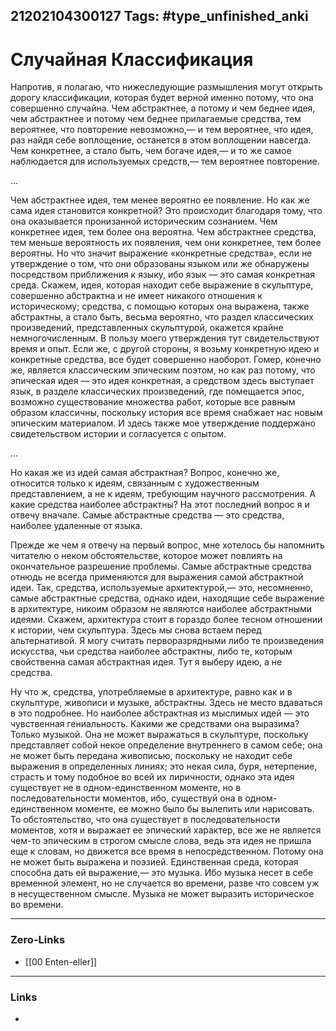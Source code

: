 21202104300127
Tags: #type_unfinished_anki
---
# Случайная Классификация

Напротив, я полагаю, что нижеследующие размышления могут  открыть дорогу классификации, которая будет верной именно потому, что она совершенно случайна. Чем абстрактнее, а потому и чем беднее идея, чем абстрактнее и потому чем беднее прилагаемые средства, тем вероятнее, что повторение невозможно,— и тем вероятнее, что идея, раз найдя себе воплощение, останется в этом воплощении навсегда. Чем конкретнее, а стало быть, чем богаче идея,— и то же самое наблюдается для используемых средств,— тем вероятнее повторение. 

...

Чем абстрактнее идея, тем менее вероятно ее появление. Но как же сама идея становится конкретной? Это происходит благодаря тому, что она оказывается  пронизанной историческим сознанием. Чем конкретнее идея, тем более она вероятна. Чем абстрактнее средства, тем меньше вероятность их появления, чем они конкретнее, тем более вероятны. Но что значит выражение «конкретные средства», если не утверждение о том, что они образованы языком или же обнаружены посредством приближения к языку, ибо язык — это самая конкретная среда. Скажем, идея, которая находит себе выражение в скульптуре, совершенно абстрактна и не имеет никакого отношения к историческому; средства, с помощью которых она выражена, также абстрактны, а стало быть, весьма вероятно, что раздел классических произведений, представленных скульптурой, окажется крайне немногочисленным. В пользу моего утверждения тут свидетельствуют время и опыт. Если же, с другой стороны, я возьму  конкретную идею и конкретные средства, все будет совершенно наоборот. Гомер, конечно же, является классическим эпическим поэтом, но как раз потому, что эпическая идея — это идея конкретная, а средством здесь выступает язык, в разделе классических произведений, где помещается эпос, возможно существование множества работ, которые все равным образом классичны, поскольку история все время снабжает нас новым эпическим материалом. И здесь также мое утверждение поддержано свидетельством истории и согласуется с опытом.

...

Но какая же из идей самая абстрактная? Вопрос, конечно же, относится только к идеям, связанным с художественным представлением, а не к идеям, требующим научного рассмотрения. А какие средства наиболее абстрактны? На этот последний вопрос я и отвечу вначале. Самые абстрактные средства — это средства, наиболее удаленные от языка. 

Прежде же чем я отвечу на первый вопрос, мне хотелось бы напомнить читателю о неком обстоятельстве, которое может повлиять на окончательное разрешение проблемы. Самые абстрактные средства отнюдь не всегда применяются для выражения самой абстрактной идеи. Так, средства, используемые архитектурой,— это, несомненно, самые абстрактные средства, однако идеи, находящие себе выражение в архитектуре, никоим образом не являются наиболее абстрактными идеями. Скажем, архитектура стоит в гораздо более тесном отношении к истории, чем скульптура. Здесь мы снова встаем перед альтернативой. Я могу считать перворазрядными либо те произведения искусства, чьи средства наиболее абстрактны, либо те, которым свойственна самая абстрактная идея. Тут я выберу идею, а не средства. 

Ну что ж, средства, употребляемые в архитектуре, равно как и в скульптуре, живописи и музыке, абстрактны. Здесь не место вдаваться в это подробнее. Но наиболее абстрактная из мыслимых идей — это чувственная гениальность. Какими же средствами она выразима? Только музыкой. Она не может выражаться в скульптуре, поскольку представляет собой некое определение внутреннего в самом себе; она не может быть передана живописью, поскольку не находит себе выражения в определенных линиях; это некая сила, буря, нетерпение, страсть и тому подобное во всей их лиричности, однако эта идея существует не в одном-единственном моменте, но в последовательности моментов, ибо, существуй она в одном-единственном моменте, ее можно было бы вылепить или нарисовать. То обстоятельство, что она существует в последовательности моментов, хотя и выражает ее эпический характер, все же не является чем-то эпическим в строгом смысле слова, ведь эта идея не пришла еще к словам, но движется все время в  непосредственном. Потому она не может быть выражена и поэзией. Единственная среда, которая способна дать ей выражение,— это музыка. Ибо музыка несет в себе временной элемент, но не случается во времени, разве что совсем уж в несущественном смысле. Музыка не может выразить историческое во времени.

---
### Zero-Links
- [[00 Enten-eller]]
---
### Links
-